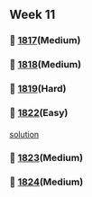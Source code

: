 ## Week 11
### 👀 [1817](https://leetcode.com/problemset/all/?search=1817&page=1)(Medium)

### 👀 [1818](https://leetcode.com/problemset/all/?search=1818&page=1)(Medium)

### 👀 [1819](https://leetcode.com/problemset/all/?search=1819&page=1)(Hard)

### 👀 [1822](https://leetcode.com/problemset/all/?search=1822&page=1)(Easy)
####
[solution](https://github.com/sojeongw/leet-code/blob/main/1822-sign-of-the-product-of-an-array/NOTES.md)
####

### 👀 [1823](https://leetcode.com/problemset/all/?search=1823&page=1)(Medium)

### 👀 [1824](https://leetcode.com/problemset/all/?search=1824&page=1)(Medium)

